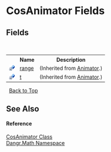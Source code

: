 # CosAnimator Fields
 


## Fields
&nbsp;<table><tr><th></th><th>Name</th><th>Description</th></tr><tr><td>![Private field](media/privfield.gif "Private field")</td><td><a href="F_Dangr_Math_Animator_range">range</a></td><td> (Inherited from <a href="T_Dangr_Math_Animator">Animator</a>.)</td></tr><tr><td>![Private field](media/privfield.gif "Private field")</td><td><a href="F_Dangr_Math_Animator_t">t</a></td><td> (Inherited from <a href="T_Dangr_Math_Animator">Animator</a>.)</td></tr></table>&nbsp;
<a href="#cosanimator-fields">Back to Top</a>

## See Also


#### Reference
<a href="T_Dangr_Math_CosAnimator">CosAnimator Class</a><br /><a href="N_Dangr_Math">Dangr.Math Namespace</a><br />